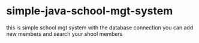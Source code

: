 # simple-java-school-mgt-system
this is simple school mgt system with the database connection you can add new members and search your shool members 

